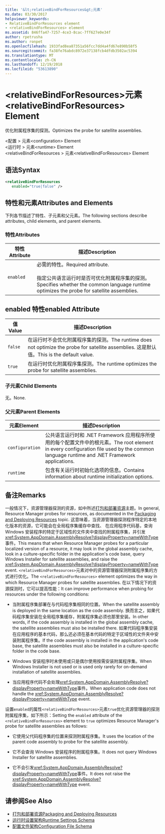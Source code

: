 ```yaml
---
title: '&lt;relativeBindForResources&gt;元素'
ms.date: 03/30/2017
helpviewer_keywords:
- RelativeBindForResources element
- <relativeBindForResources> element
ms.assetid: 846ffa47-7257-4ce3-8cac-7ff627e0e34f
author: rpetrusha
ms.author: ronpet
ms.openlocfilehash: 1933fad8ea87351a56fcc7dd4a4fd67e890b58f5
ms.sourcegitcommit: fa38fe76abdc8972e37138fcb4dfdb3502ac5394
ms.translationtype: MT
ms.contentlocale: zh-CN
ms.lasthandoff: 12/19/2018
ms.locfileid: "53613890"
---
```

# <a name="ltrelativebindforresourcesgt-element"></a><span data-ttu-id="1cc13-102">&lt;relativeBindForResources&gt;元素</span><span class="sxs-lookup"><span data-stu-id="1cc13-102">&lt;relativeBindForResources&gt; Element</span></span>
<span data-ttu-id="1cc13-103">优化附属程序集的探测。</span><span class="sxs-lookup"><span data-stu-id="1cc13-103">Optimizes the probe for satellite assemblies.</span></span>  
  
 <span data-ttu-id="1cc13-104">\<配置 > 元素</span><span class="sxs-lookup"><span data-stu-id="1cc13-104">\<configuration> Element</span></span>  
<span data-ttu-id="1cc13-105">\<运行时 > 元素</span><span class="sxs-lookup"><span data-stu-id="1cc13-105">\<runtime> Element</span></span>  
<span data-ttu-id="1cc13-106">\<relativeBindForResources > 元素</span><span class="sxs-lookup"><span data-stu-id="1cc13-106">\<relativeBindForResources> Element</span></span>  
  
## <a name="syntax"></a><span data-ttu-id="1cc13-107">语法</span><span class="sxs-lookup"><span data-stu-id="1cc13-107">Syntax</span></span>  
  
```xml
<relativeBindForResources    
   enabled="true|false" />  
```  
  
## <a name="attributes-and-elements"></a><span data-ttu-id="1cc13-108">特性和元素</span><span class="sxs-lookup"><span data-stu-id="1cc13-108">Attributes and Elements</span></span>  
 <span data-ttu-id="1cc13-109">下列各节描述了特性、子元素和父元素。</span><span class="sxs-lookup"><span data-stu-id="1cc13-109">The following sections describe attributes, child elements, and parent elements.</span></span>  
  
### <a name="attributes"></a><span data-ttu-id="1cc13-110">特性</span><span class="sxs-lookup"><span data-stu-id="1cc13-110">Attributes</span></span>  
  
|<span data-ttu-id="1cc13-111">特性</span><span class="sxs-lookup"><span data-stu-id="1cc13-111">Attribute</span></span>|<span data-ttu-id="1cc13-112">描述</span><span class="sxs-lookup"><span data-stu-id="1cc13-112">Description</span></span>|  
|---------------|-----------------|  
|`enabled`|<span data-ttu-id="1cc13-113">必需的特性。</span><span class="sxs-lookup"><span data-stu-id="1cc13-113">Required attribute.</span></span><br /><br /> <span data-ttu-id="1cc13-114">指定公共语言运行时是否可优化附属程序集的探测。</span><span class="sxs-lookup"><span data-stu-id="1cc13-114">Specifies whether the common language runtime optimizes the probe for satellite assemblies.</span></span>|  
  
## <a name="enabled-attribute"></a><span data-ttu-id="1cc13-115">enabled 特性</span><span class="sxs-lookup"><span data-stu-id="1cc13-115">enabled Attribute</span></span>  
  
|<span data-ttu-id="1cc13-116">值</span><span class="sxs-lookup"><span data-stu-id="1cc13-116">Value</span></span>|<span data-ttu-id="1cc13-117">描述</span><span class="sxs-lookup"><span data-stu-id="1cc13-117">Description</span></span>|  
|-----------|-----------------|  
|`false`|<span data-ttu-id="1cc13-118">在运行时不会优化附属程序集的探测。</span><span class="sxs-lookup"><span data-stu-id="1cc13-118">The runtime does not optimize the probe for satellite assemblies.</span></span> <span data-ttu-id="1cc13-119">这是默认值。</span><span class="sxs-lookup"><span data-stu-id="1cc13-119">This is the default value.</span></span>|  
|`true`|<span data-ttu-id="1cc13-120">在运行时优化附属程序集探测。</span><span class="sxs-lookup"><span data-stu-id="1cc13-120">The runtime optimizes the probe for satellite assemblies.</span></span>|  
  
### <a name="child-elements"></a><span data-ttu-id="1cc13-121">子元素</span><span class="sxs-lookup"><span data-stu-id="1cc13-121">Child Elements</span></span>  
 <span data-ttu-id="1cc13-122">无。</span><span class="sxs-lookup"><span data-stu-id="1cc13-122">None.</span></span>  
  
### <a name="parent-elements"></a><span data-ttu-id="1cc13-123">父元素</span><span class="sxs-lookup"><span data-stu-id="1cc13-123">Parent Elements</span></span>  
  
|<span data-ttu-id="1cc13-124">元素</span><span class="sxs-lookup"><span data-stu-id="1cc13-124">Element</span></span>|<span data-ttu-id="1cc13-125">描述</span><span class="sxs-lookup"><span data-stu-id="1cc13-125">Description</span></span>|  
|-------------|-----------------|  
|`configuration`|<span data-ttu-id="1cc13-126">公共语言运行时和 .NET Framework 应用程序所使用的每个配置文件中的根元素。</span><span class="sxs-lookup"><span data-stu-id="1cc13-126">The root element in every configuration file used by the common language runtime and .NET Framework applications.</span></span>|  
|`runtime`|<span data-ttu-id="1cc13-127">包含有关运行时初始化选项的信息。</span><span class="sxs-lookup"><span data-stu-id="1cc13-127">Contains information about runtime initialization options.</span></span>|  
  
## <a name="remarks"></a><span data-ttu-id="1cc13-128">备注</span><span class="sxs-lookup"><span data-stu-id="1cc13-128">Remarks</span></span>  
 <span data-ttu-id="1cc13-129">一般情况下，资源管理器探测的资源，如中所述[打包和部署资源](../../../../../docs/framework/resources/packaging-and-deploying-resources-in-desktop-apps.md)主题。</span><span class="sxs-lookup"><span data-stu-id="1cc13-129">In general, Resource Manager probes for resources, as documented in the [Packaging and Deploying Resources](../../../../../docs/framework/resources/packaging-and-deploying-resources-in-desktop-apps.md) topic.</span></span> <span data-ttu-id="1cc13-130">这意味着，当资源管理器探测程序特定的本地化版本的资源，它可能会在全局程序集缓存中查找、 在应用程序代码基，查询 Windows 安装程序的特定于区域性的文件夹中查找的附属程序集，并引发<xref:System.AppDomain.AssemblyResolve?displayProperty=nameWithType>事件。</span><span class="sxs-lookup"><span data-stu-id="1cc13-130">This means that when Resource Manager probes for a particular localized version of a resource, it may look in the global assembly cache, look in a culture-specific folder in the application's code base, query Windows Installer for satellite assemblies, and raise the <xref:System.AppDomain.AssemblyResolve?displayProperty=nameWithType> event.</span></span> <span data-ttu-id="1cc13-131">`<relativeBindForResources>`元素对中的资源管理器探测附属程序集的方式进行优化。</span><span class="sxs-lookup"><span data-stu-id="1cc13-131">The `<relativeBindForResources>` element optimizes the way in which Resource Manager probes for satellite assemblies.</span></span> <span data-ttu-id="1cc13-132">在以下情况下的资源探测时，它可以提高性能：</span><span class="sxs-lookup"><span data-stu-id="1cc13-132">It can improve performance when probing for resources under the following conditions:</span></span>  
  
-   <span data-ttu-id="1cc13-133">当附属程序集部署在与代码程序集相同的位置。</span><span class="sxs-lookup"><span data-stu-id="1cc13-133">When the satellite assembly is deployed in the same location as the code assembly.</span></span> <span data-ttu-id="1cc13-134">换而言之，如果代码程序集安装在全局程序集缓存，附属程序集必须也那里安装。</span><span class="sxs-lookup"><span data-stu-id="1cc13-134">In other words, if the code assembly is installed in the global assembly cache, the satellite assemblies must also be installed there.</span></span> <span data-ttu-id="1cc13-135">如果代码程序集安装在应用程序的基本代码，那么还必须在基本代码的特定于区域性的文件夹中安装附属程序集。</span><span class="sxs-lookup"><span data-stu-id="1cc13-135">If the code assembly is installed in the application's code base, the satellite assemblies must also be installed in a culture-specific folder in the code base.</span></span>  
  
-   <span data-ttu-id="1cc13-136">Windows 安装程序时未使用或只是偶尔使用按需安装附属程序集。</span><span class="sxs-lookup"><span data-stu-id="1cc13-136">When Windows Installer is not used or is used only rarely for on-demand installation of satellite assemblies.</span></span>  
  
-   <span data-ttu-id="1cc13-137">当应用程序代码不会处理<xref:System.AppDomain.AssemblyResolve?displayProperty=nameWithType>事件。</span><span class="sxs-lookup"><span data-stu-id="1cc13-137">When application code does not handle the <xref:System.AppDomain.AssemblyResolve?displayProperty=nameWithType> event.</span></span>  
  
 <span data-ttu-id="1cc13-138">设置`enabled`的属性`<relativeBindForResources>`元素`true`优化资源管理器的探测附属程序集，如下所示：</span><span class="sxs-lookup"><span data-stu-id="1cc13-138">Setting the `enabled` attribute of the `<relativeBindForResources>` element to `true` optimizes Resource Manager's probe for satellite assemblies as follows:</span></span>  
  
-   <span data-ttu-id="1cc13-139">它使用父代码程序集的位置来探测附属程序集。</span><span class="sxs-lookup"><span data-stu-id="1cc13-139">It uses the location of the parent code assembly to probe for the satellite assembly.</span></span>  
  
-   <span data-ttu-id="1cc13-140">它不会查询 Windows 安装程序的附属程序集。</span><span class="sxs-lookup"><span data-stu-id="1cc13-140">It does not query Windows Installer for satellite assemblies.</span></span>  
  
-   <span data-ttu-id="1cc13-141">它不会引发<xref:System.AppDomain.AssemblyResolve?displayProperty=nameWithType>事件。</span><span class="sxs-lookup"><span data-stu-id="1cc13-141">It does not raise the <xref:System.AppDomain.AssemblyResolve?displayProperty=nameWithType> event.</span></span>  
  
## <a name="see-also"></a><span data-ttu-id="1cc13-142">请参阅</span><span class="sxs-lookup"><span data-stu-id="1cc13-142">See Also</span></span>  
- [<span data-ttu-id="1cc13-143">打包和部署资源</span><span class="sxs-lookup"><span data-stu-id="1cc13-143">Packaging and Deploying Resources</span></span>](../../../../../docs/framework/resources/packaging-and-deploying-resources-in-desktop-apps.md)  
- [<span data-ttu-id="1cc13-144">运行时设置架构</span><span class="sxs-lookup"><span data-stu-id="1cc13-144">Runtime Settings Schema</span></span>](../../../../../docs/framework/configure-apps/file-schema/runtime/index.md)  
- [<span data-ttu-id="1cc13-145">配置文件架构</span><span class="sxs-lookup"><span data-stu-id="1cc13-145">Configuration File Schema</span></span>](../../../../../docs/framework/configure-apps/file-schema/index.md)
